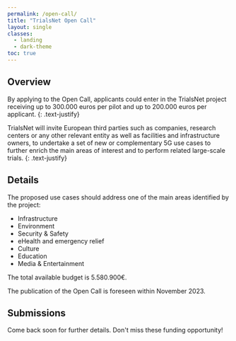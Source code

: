```yaml
---
permalink: /open-call/
title: "TrialsNet Open Call"
layout: single
classes:
  - landing
  - dark-theme
toc: true
---
```


## Overview

By applying to the Open Call, applicants could enter in the TrialsNet project receiving up to 300.000 euros per pilot and up to 200.000 euros per applicant. 
{: .text-justify}

TrialsNet will invite European third parties such as companies, research centers or any other relevant entity as well as facilities and infrastructure owners, to undertake a set of new or complementary 5G use cases to further enrich the main areas of interest and to perform related large-scale trials.
{: .text-justify}


## Details

The proposed use cases should address one of the main areas identified by the project:

 - Infrastructure
 - Environment
 - Security & Safety
 - eHealth and emergency relief
 - Culture
 - Education
 - Media & Entertainment

The total available budget is 5.580.900€.

The publication of the Open Call is foreseen within November 2023.


## Submissions

Come back soon for further details.
Don't miss these funding opportunity!
